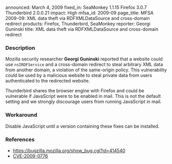 announced: March 4, 2009
fixed_in: SeaMonkey 1.1.15
          Firefox 3.0.7
          Thunderbird 2.0.0.21
impact: High
mfsa_id: 2009-09
page_title: MFSA 2009-09: XML data theft via RDFXMLDataSource and cross-domain redirect
products: Firefox, Thunderbird, SeaMonkey
reporter: Georgi Guninski
title: XML data theft via RDFXMLDataSource and cross-domain redirect

<h3>Description</h3>

<p>Mozilla security researcher <strong>Georgi Guninski</strong>
reported that a website could use <code>nsIRDFService</code> and a
cross-domain redirect to steal arbitrary XML data from another domain,
a violation of the same-origin policy.  This vulnerability could be
used by a malicious website to steal private data from users
authenticated to the redirected website.</p>

<p class="note">Thunderbird shares the browser engine with Firefox and
could be vulnerable if JavaScript were to be enabled in mail. This is
not the default setting and we strongly discourage users from running
JavaScript in mail.</p>

<h3>Workaround</h3>

<p>Disable JavaScript until a version containing these fixes can be
installed.</p>

<h3>References</h3>

<ul>
  <li><a href="https://bugzilla.mozilla.org/show_bug.cgi?id=414540">https://bugzilla.mozilla.org/show_bug.cgi?id=414540</a></li>
  <li><a class="ex-ref" href="http://cve.mitre.org/cgi-bin/cvename.cgi?name=CVE-2009-0776">CVE-2009-0776</a></li>
</ul>



